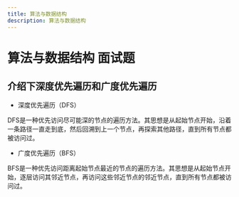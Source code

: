 ```yaml
---
title: 算法与数据结构
description: 算法与数据结构
---
```


# 算法与数据结构 面试题

## 介绍下深度优先遍历和广度优先遍历

* 深度优先遍历（DFS）

DFS是一种优先访问尽可能深的节点的遍历方法。其思想是从起始节点开始，沿着一条路径一直走到底，然后回溯到上一个节点，再探索其他路径，直到所有节点都被访问过。

* 广度优先遍历（BFS）

BFS是一种优先访问距离起始节点最近的节点的遍历方法。其思想是从起始节点开始，逐层访问其邻近节点，再访问这些邻近节点的邻近节点，直到所有节点都被访问过。

